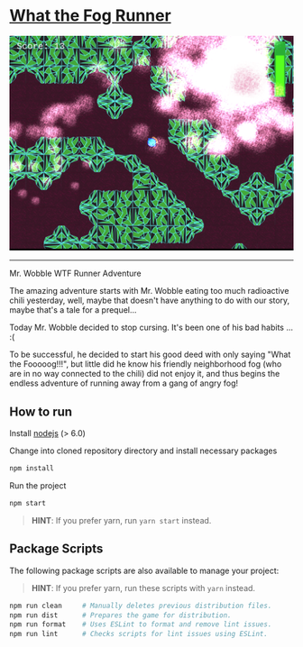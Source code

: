 # [What the Fog Runner](https://example.com/)

![Screenshot](screenshot.png)

---

Mr. Wobble WTF Runner Adventure

The amazing adventure starts with Mr. Wobble eating too much radioactive chili yesterday, well, maybe that doesn't have anything to do with our story, maybe that's  a tale for a prequel...

Today Mr. Wobble decided to stop cursing. It's been one of his bad habits ...  :(

To be successful, he decided to start his good deed with only saying "What the Fooooog!!!", but little did he know his friendly neighborhood fog (who are in no way connected to the chili) did not enjoy it, and thus begins the endless adventure of running away from a gang of angry fog! 

## How to run

Install [nodejs](https://nodejs.org) (> 6.0)

Change into cloned repository directory and install necessary packages
```sh
npm install
```
Run the project 
```sh
npm start
```
>   **HINT**: If you prefer yarn, run `yarn start` instead.

## Package Scripts

The following package scripts are also available to manage your project:

>   **HINT**: If you prefer yarn, run these scripts with `yarn` instead.

```sh
npm run clean     # Manually deletes previous distribution files.
npm run dist      # Prepares the game for distribution.
npm run format    # Uses ESLint to format and remove lint issues.
npm run lint      # Checks scripts for lint issues using ESLint.
```
